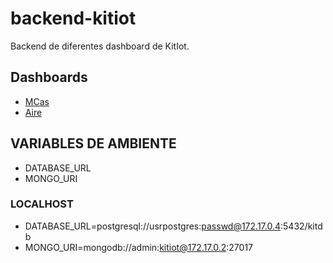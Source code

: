 # backend-kitiot

Backend de diferentes dashboard de KitIot. 

## Dashboards

* [MCas](https://kitiot.antel.com.uy/mcas/)
* [Aire](https://aire.innova.antel.net.uy/)

## VARIABLES DE AMBIENTE

* DATABASE_URL
* MONGO_URI

### LOCALHOST

* DATABASE_URL=postgresql://usrpostgres:passwd@172.17.0.4:5432/kitdb
* MONGO_URI=mongodb://admin:kitiot@172.17.0.2:27017
